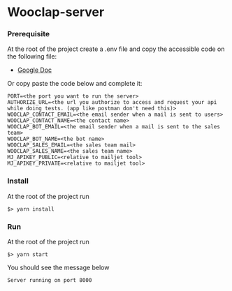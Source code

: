 # Wooclap-server

### Prerequisite
At the root of the project create a .env file and copy the accessible code on the following file:

* [Google Doc](https://docs.google.com/document/d/1a2kmwagv1bPuxloXzOAb0p535OUYqnEdXI_Wsde7rqU/edit)

Or copy paste the code below and complete it:

```
PORT=<the port you want to run the server>
AUTHORIZE_URL=<the url you authorize to access and request your api while doing tests. (app like postman don't need this)>
WOOCLAP_CONTACT_EMAIL=<the email sender when a mail is sent to users>
WOOCLAP_CONTACT_NAME=<the contact name>
WOOCLAP_BOT_EMAIL=<the email sender when a mail is sent to the sales team>
WOOCLAP_BOT_NAME=<the bot name>
WOOCLAP_SALES_EMAIL=<the sales team mail>
WOOCLAP_SALES_NAME=<the sales team name>
MJ_APIKEY_PUBLIC=<relative to mailjet tool>
MJ_APIKEY_PRIVATE=<relative to mailjet tool>
```

### Install
At the root of the project run
```
$> yarn install
```

### Run
At the root of the project run
```
$> yarn start
```

You should see the message below
```
Server running on port 8000
```